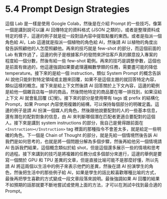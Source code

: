 # 5.4 Prompt Design Strategies

這個 Lab 是一樣是使用 Google Colab，然後是在介紹 Prompt 的一些技巧，像第一個是講到說可以讓 AI 回傳特定的資料格式 (JSON 之類的)，或者是整理資料成特定的樣子，這邊的例子就是從一段對話內容中提取點餐的東西。或者是指派一個角色給 AI，Lab 這邊就是指派一個植物的角色給 AI，然後請 AI 以植物的角度出發告訴照顧他的人怎麼照顧他。再來的技巧就是 few-shot 的部分，而這個前面的 Lab 有實作過了，這邊的例子是根據客戶的發問來評估客戶真的願意投入專案的程度給一個分數，然後有給一些 few-shot 範例。再來的技巧是調整參數，這個也是前面有做過的，他這邊強調如果要處理邏輯數學類的任務，需要盡可能的降低 temperature。接下來的是給一個 instruction，類似 System Prompt 的概念告訴 AI 說他只能針對特定領域或主題來回覆，如果不是這個主題的就回答特定內容，類似這樣的概念。接下來是給上下文然後請 AI 回答關於上下文內容，這邊的範例是給他一個雜貨店每一排的商品，然後問他特定的商品要在哪一排找到，如果沒給上下文 AI 就會亂回覆 (幻覺)。接下來的部分是使用帶有 tags 或 prefix 的結構化 Prompt，如果 Prompt 內容使用複雜的結構，可以保持每個部分的明確定義。這邊的例子是請 AI 扮演一個媒人的角色，然後跟他說要配對的人的一些基本信息，還有潛在的配對對象的信息，由 AI 來判斷哪個潛在匹配者更適合要配對的這個人。接下來是講到 system instructions 的部分，我自己是覺得跟前面在 `<Instruction></Instruction>` tag 裡面的那種指令不會差太多，就是給定一些明確的角色。下一個是 Chain of Thought 的部分，就是先給一個情境然後告訴 AI 我們是如何思考的，也就是將一個問題分解為多個步驟，然後再給他另一個情境請 AI 告訴我們結果，這個概念類似於給 shot，但是這個還多展示一些的情境和思考的過程。接下來講到的技巧是將複雜的任務分成多個部分來進行，這邊的舉例是要寫一個關於 GPU 和 TPU 差異的文章，但是直接比喻可能不是那麼好懂，所以先請 AI 將這兩個以生活中的例子來表示他們的差異，然後在請 AI 扮演學生的角色，然後把生活中的那些例子給 AI，如果是學生的話比較喜歡哪種比喻的方式，最後再把學生喜歡的方式變成一段文章段落來說明。最後強調如果 AI 回覆的結果不如預期的話那就要不斷地嘗試或使用上面的方法，才可以在測試中找到最合適的 Prompt。